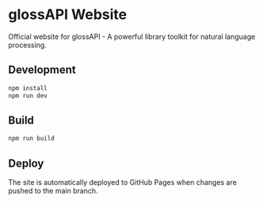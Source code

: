 # glossAPI Website

Official website for glossAPI - A powerful library toolkit for natural language processing.

## Development

```bash
npm install
npm run dev
```

## Build

```bash
npm run build
```

## Deploy

The site is automatically deployed to GitHub Pages when changes are pushed to the main branch.
